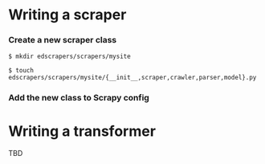 # Writing a scraper

### Create a new scraper class

```
$ mkdir edscrapers/scrapers/mysite

$ touch edscrapers/scrapers/mysite/{__init__,scraper,crawler,parser,model}.py
```



### Add the new class to Scrapy config

# Writing a transformer

TBD
